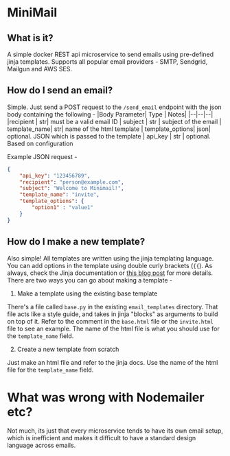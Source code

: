 
# MiniMail

## What is it?

A simple docker REST api microservice to send emails using pre-defined jinja templates. Supports all popular email providers - SMTP, Sendgrid, Mailgun and AWS SES.

## How do I send an email?

Simple. Just send a POST request to the `/send_email` endpoint with the json body containing the following - 
|Body Parameter| Type | Notes|
|--|--|--|
|recipient  |  str| must be a valid email ID
| subject | str | subject of the email
| template_name| str| name of the html template
| template_options| json| optional. JSON which is passed to the template
| api_key | str | optional. Based on configuration

Example JSON request - 
```json
{
	"api_key": "123456789",
	"recipient": "person@example.com",
	"subject": "Welcome to Minimail!",
	"template_name": "invite",
	"template_options": {
		"option1" : "value1"
	}
}
```

## How do I make a new template?

Also simple! All templates are written using the jinja templating language. You can add options in the template using double curly brackets (`{{`). As always, check the Jinja documentation or [this blog post](https://realpython.com/primer-on-jinja-templating/) for more details. There are two ways you can go about making a template -

1. Make a template using the existing base template

There's a file called `base.py` in the existing `email_templates` directory. That file acts like a style guide, and takes in jinja "blocks" as arguments to build on top of it. Refer to the comment in the `base.html` file or the `invite.html` file to see an example. The name of the html file is what you should use for the `template_name` field.

2. Create a new template from scratch

Just make an html file and refer to the jinja docs. Use the name of the html file for the `template_name` field.

# What was wrong with Nodemailer etc?

Not much, its just that every microservice tends to have its own email setup, which is inefficient and makes it difficult to have a standard design language across emails.